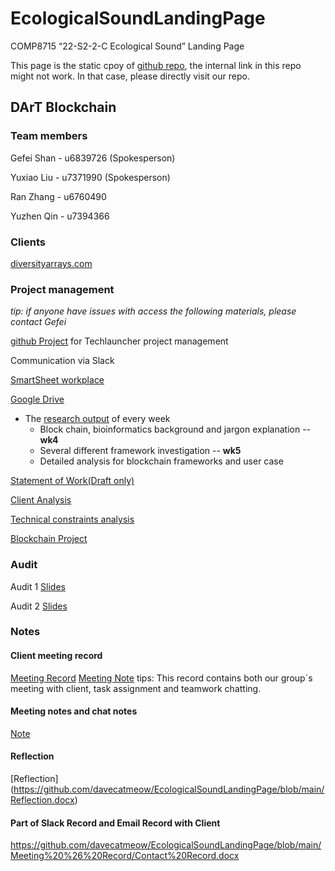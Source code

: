 # EcologicalSoundLandingPage
COMP8715 “22-S2-2-C Ecological Sound” Landing Page

This page is the static cpoy of [github repo](https://github.com/davecatmeow/EcologicalSoundLandingPage), the internal link in this repo might not work. In that case, please directly visit our repo.

## DArT Blockchain

### Team members
Gefei Shan - u6839726 (Spokesperson)

Yuxiao Liu - u7371990 (Spokesperson)

Ran Zhang  - u6760490

Yuzhen Qin - u7394366

### Clients
[diversityarrays.com](https://www.diversityarrays.com/)

### Project management
*tip: if anyone have issues with access the following materials, please contact Gefei*

[github Project](https://github.com/users/davecatmeow/projects/1/views/1) for Techlauncher project management

Communication via Slack

[SmartSheet workplace](https://app.smartsheet.com/sheets/FqcXxcrwChx25xmwQ6rcxMF3r5342XJ7r9J43931) 

[Google Drive](https://drive.google.com/drive/folders/1bnulCYp5-RvlmENptO9lv3Vpkp9U3x9T?usp=sharing)

 * The [research output](https://drive.google.com/drive/folders/1eaEpeix8BDlUzcZwEiqWry5Y8PTL3ziF?usp=sharing) of every week
   * Block chain, bioinformatics background and jargon explanation -- **wk4**
   * Several different framework investigation -- **wk5**
   * Detailed analysis for blockchain frameworks and user case

[Statement of Work(Draft only)](https://github.com/davecatmeow/EcologicalSoundLandingPage/blob/336deddfee922f43e4627564159797c8a2b237e3/document/SOW(draft).md)

[Client Analysis](https://github.com/davecatmeow/EcologicalSoundLandingPage/blob/4c5886dbc26ce1c2b84bf052060e6bd0a347f11d/document)

[Technical constraints analysis](https://docs.google.com/document/d/1cjPraiJJvQ0aMBjqgqUewUL9JAs0VtM5/edit?usp=sharing&ouid=114992695747060651714&rtpof=true&sd=true)

[Blockchain Project](https://github.com/miaopasei/Echological-Fabric)

### Audit
Audit 1 [Slides](https://docs.google.com/presentation/d/1Z_ekkf_tDXNAgifQuVTSU8A2ZC3ikq0M/edit?usp=sharing&ouid=114992695747060651714&rtpof=true&sd=true)

Audit 2 [Slides](https://docs.google.com/presentation/d/1uhxRaC8fLimlDYW7-8MKwJJ5kzM4a5Xg/edit?usp=sharing&ouid=114992695747060651714&rtpof=true&sd=true)

### Notes
#### Client meeting record
[Meeting Record](https://anu365-my.sharepoint.com/:f:/g/personal/u7371990_anu_edu_au/EvFmVoFq5IZJpYjAeo2vZbkB7txth0aPsnJNH4u2vi9kEA?e=Dibotd)
[Meeting Note](https://github.com/davecatmeow/EcologicalSoundLandingPage/blob/main/Meeting%20%26%20Record/README.md)
tips: This record contains both our group`s meeting with client, task assignment and teamwork chatting.
#### Meeting notes and chat notes
[Note](https://anu365-my.sharepoint.com/:o:/g/personal/u7371990_anu_edu_au/EpSN3CQQiqRPg9kPHYw-NzwBQOyeYSXEoXH5J9LJcwX8TA?e=TJZqj8)
#### Reflection 
[Reflection] (https://github.com/davecatmeow/EcologicalSoundLandingPage/blob/main/Reflection.docx)
#### Part of Slack Record and Email Record with Client
https://github.com/davecatmeow/EcologicalSoundLandingPage/blob/main/Meeting%20%26%20Record/Contact%20Record.docx
